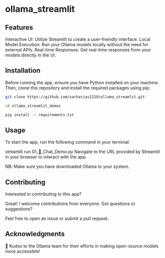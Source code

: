 # ollama_streamlit

## Features

Interactive UI: Utilize Streamlit to create a user-friendly interface.
Local Model Execution: Run your Ollama models locally without the need for external APIs.
Real-time Responses: Get real-time responses from your models directly in the UI.

## Installation

Before running the app, ensure you have Python installed on your machine. Then, clone this repository and install the required packages using pip:

```bash
git clone https://github.com/zacharias1219/ollama_streamlit.git
```

```bash
cd ollama_streamlit_demos
```

```bash
pip install -r requirements.txt
```

## Usage

To start the app, run the following command in your terminal:

streamlit run 01_💬_Chat_Demo.py
Navigate to the URL provided by Streamlit in your browser to interact with the app.

NB: Make sure you have downloaded Ollama to your system.

## Contributing

Interested in contributing to this app?

Great!
I welcome contributions from everyone.
Got questions or suggestions?

Feel free to open an issue or submit a pull request.

## Acknowledgments

👏 Kudos to the Ollama team for their efforts in making open-source models more accessible!
